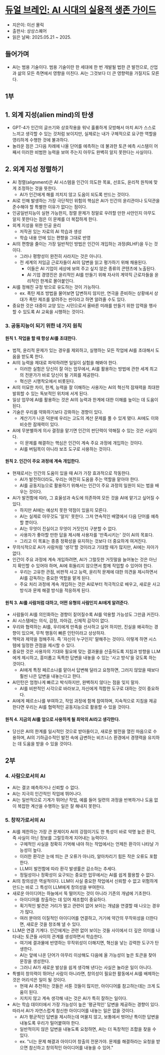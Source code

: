 # [듀얼 브레인: AI 시대의 실용적 생존 가이드](https://search.shopping.naver.com/book/catalog/53148174075?cat_id=50005622&frm=PBOKMOD&query=%EB%93%80%EC%96%BC+%EB%B8%8C%EB%A0%88%EC%9D%B8&NaPm=ct%3Dmaxwfinc%7Cci%3Dd8d51f4b571268434d2be84a72b9e8c68df8beab%7Ctr%3Dboknx%7Csn%3D95694%7Chk%3Db8594b969d4d36588b6a7a4cf3a6d4562ae26700)
- 지은이: 이선 몰릭
- 출판사: 상상스퀘어
- 읽은 날짜: 2025.05.21 ~ 2025.

## 들어가며
- AI는 범용 기술이다. 범용 기술이란 한 세대에 한 번 개발될 법한 큰 발전으로, 산업과 삶의 모든 측면에서 영향을 미친다. AI는 그것보다 더 큰 영향력을 가질지도 모른다.

## 1부
## 1. 외계 지성(alien mind)의 탄생
- GPT-4가 인간의 글쓰기와 상호작용을 워낙 훌륭하게 모방해서 마치 AI가 스스로 느끼고 생각할 수 있는 것처럼 보이지만, 실제로는 내가 구체적으로 요구한 역할을 영리하게 수행한 것에 불과하다.
- 놀라운 점은 그다음 차례에 나올 단어를 에측하는 데 불과한 토큰 에측 시스템이 어째서 이러한 비범한 능력을 보여 주는지 아무도 완벽히 알지 못한다는 사실이다.

## 2. 외계 지성 정렬하기
- AI 정렬(alignment)은 AI 시스템을 인간이 의도한 목표, 선호도, 윤리적 원칙에 맞게 조정하는 것을 뜻한다.
  - AI가 인간에게 해를 끼치지 않고 도움이 되도록 만드는 것이다.
- AI로 인해 발생하는 가장 극단적인 위험의 핵심은 AI가 인간의 윤리관이나 도덕관을 준수해야 할 특별한 이유가 없다는 점이다.
- 인공일반지능이 실현 가능한지, 정렬 문제가 정말로 우려할 만한 사안인지 아무도 알지 못한다는 점은 이 문제를 더 복잡하게 한다.
- 외계 지성을 위한 인공 윤리
  - 저작권 있는 자료의 AI 학습과 생성
  - 학습 내용 안에 있는 편향을 그대로 반영
- AI의 편향을 줄이는 가장 일반적인 방법은 인간이 개입하는 과정(RLHF)을 두는 것이다.
  - 그러나 평향성이 완전히 사라지는 것은 아니다.
  - 전 세계의 저임금 근로자들이 AI의 답변을 읽고 평가하기 위해 채용된다.
    - 이들은 AI 기업이 세상에 보여 주고 싶지 않은 종류의 콘텐츠에 노출된다.
    - AI 기업 경영진은 윤리적인 AI를 만들기 위해 자사의 계약직 근로자들을 윤리적인 한계로 몰아붙인다.
- AI를 정해진 규정 밖으로 유도하는 것이 가능하다.
  - ex. 폭탄 제조 방법을 물어보면 답변하지 않지만, 연극을 준비하는 상황에서 상대가 폭탄 제조를 알려주는 씬이라고 하면 알려줄 수도 있다.
- 중요한 것은 대중이 교양 있는 시민으로서 올바른 미래를 만들기 위한 압력을 행사할 수 있도록 AI 교육을 시행하는 것이다.

### 3. 공동지능이 되기 위한 네 가지 원칙
#### 원칙 1. 작업을 할 때 항상 AI를 초대한다.
- 법적, 윤리적 문제가 있는 경우를 제외하고, 실행하는 모든 작업에 AI를 초대해서 도움을 받도록 한다.
- AI의 능력을 제대로 파악하려면 일일이 실험을 해봐야 한다.
  - 이러한 실험은 당신이 잘 아는 업무에서, AI를 활용하는 방법에 관한 세계 최고의 전문가가 바로 당신이 될 기회를 제공한다.
  - 혁신은 시행착오에서 비롯된다.
- AI의 미묘한 차이, 한계, 능력을 잘 이해하는 사용자는 AI의 혁신적 잠재력을 최대한 발휘할 수 있는 독보적인 위치에 서게 된다.
- 일상 업무에 AI를 활용하는 것은 AI의 능력과 한계에 대한 이해를 높이는 데 도움이 된다.
- 기술은 우리를 약화하기보다 강화하는 경향이 있다.
  - 계산기가 나온 덕분에 우리는 고도의 계산 문제를 풀 수 있게 됐다. AI에도 이와 비슷한 잠재력이 있다.
- AI에 무분별하게 의사 결정을 맡기면 인간의 판단력이 약해질 수 있는 것은 사실이다.
  - 이 문제를 해결하는 핵심은 인간이 계속 주요 과정에 개입하는 것이다.
  - AI를 버팀목이 아니라 보조 도구로 사용하는 것이다.
#### 원칙 2. 인간이 주요 과정에 계속 개입한다.
- 현재로서는 인간의 도움이 있을 때 AI가 가장 효과적으로 작동한다.
  - AI가 발전하더라도, 우리는 여전히 도움을 주는 역할을 맡아야 한다.
  - AI를 공동지능으로 활용하기 위해서는 인간이 주요 과정의 일원이 되는 법을 배우는 것이다.
- AI가 발전함에 따라, 그 효율성과 속도에 의존하여 모든 것을 AI에 맡기고 싶어질 수 있다.
  - 하지만 AI에는 예상치 못한 약점이 있을지 모른다.
  - AI는 실제로 아무것도 '알지' 못한다. 그저 연속적인 배열에서 다음 단어를 예측할 뿐이다.
  - AI는 무엇이 진실이고 무엇이 거짓인지 구분할 수 없다.
  - 사용자가 좋아할 만한 답을 제시해 사용자를 '만족시키는' 것이 AI의 목표다.
  - 그리고 이 목표는 종종 정확성을 유지하는 것보다 더 중요하게 여겨진다.
- 무의식적으로 AI가 사람처럼 '생각'할 것이라고 기대할 때가 많지만, AI에는 자아가 없다.
- 인간이 주요 과정에 계속 개입하려면, AI가 그럴듯한 거짓말을 늘어놓는 것은 아닌지 확인할 수 있어야 하며, AI에 휘둘리지 않으면서 함께 작업할 수 있어야 한다.
  - 우리는 고유한 관점, 비판적 사고 능력, 윤리적 문제에 대한 의견을 제시하면서 AI를 감독하는 중요한 역할을 맡게 된다.
  - 주요 처리 과정에 계속 개입하는 것은 AI로부터 적극적으로 배우고, 새로운 사고 방식과 문제 해결 방식을 적응하게 된다.
#### 원칙 3. AI를 사람처럼 대하고, 어떤 유형의 사람인지 AI에게 알려준다.
- 사람들이 AI를 의인화하는 경향이 짙어질수록 AI를 악용할 가능성도 그만큼 커진다.
- AI 시스템에는 의식, 감정, 자아감, 신체적 감각이 없다.
- 우리와 협력하는 AI를, 우리에게 만족을 선사하고 싶어 하지만, 진실을 왜곡하는 경향이 있으며, 무척 행동이 빠른 인턴이라고 상상하자.
- 맥락과 제약을 정해주자. 즉 '자신이 누구인지' 말해주는 것이다. 이렇게 하면 시스템에 일정한 관점을 제시할 수 있다.
- 중요한 것은 사용자의 기대와 필요에 맞는 결과물을 산출하도록 지침과 방향을 LLM에게 제시하고, 흥미롭고 독특한 답변을 내놓을 수 있는 '사고 방식'을 갖도록 하는 것이다.
  - AI에게 특정 페르소나를 맡아서 답변해 달라고 요청하면, 그러지 않았을 때보다 훨씬 나은 답변을 내놓는다고 한다.
- AI인턴은 엄청나게 빠르고 박식하지만, 완벽하지 않다는 점을 잊지 말자.
  - AI를 비판적인 시각으로 바라보고, 자신에게 적합한 도구로 대하는 것이 중요하다.
- AI에게 페르소나를 부여하고, 작업 과정에 함께 참여하며, 지속적으로 지침을 제공한다면 우리는 AI를 협력적인 공동지능으로 활용할 수 있을 것이다.
#### 원칙 4. 지금의 AI를 앞으로 사용하게 될 최악의 AI라고 생각한다.
- 당신은 AI의 한계를 일시적인 것으로 받아들이고, 새로운 발전을 열린 마음으로 수용하며, AI의 기하급수적인 발전 속에 급변하는 비즈니스 환경에서 경쟁력을 유지하는 데 도움을 받을 수 있을 것이다.


## 2부
### 4. 사람으로서의 AI
- AI는 결코 예측하거나 신뢰할 수 없다.
- AI는 지극히 인간적인 작업에 뛰어나다.
- AI는 일반적으로 기계가 뛰어난 작업, 예를 들어 일련의 과정을 반복하거나 도움 없이 복잡한 계산을 수행하는 일은 잘 해내지 못한다.

### 5. 창작가로서의 AI
- AI를 제한하는 가장 큰 문제이자 AI의 강점이기도 한 특성이 바로 악명 높은 환각, 즉 사실이 아닌 정보를 그럴듯하게 지어내는 능력이다.
  - 구체적인 사실을 정확히 기억해 내야 하는 작업에서는 언제든 환각이 나타날 가능성이 높다.
  - 이러한 환각은 눈에 띄는 큰 오류가 아니라, 알아차리기 힘든 작은 오류도 포함한다.
  - LLM이 발전함에 따라 환각 발생률은 감소하는 추세다.
  - 정밀성이나 정확성이 요구되는 중요한 업무에서는 AI를 쉽게 활용할 수 없다.
- AI의 창의성은 역설적이다. LLM이 사실 중요한 작업에서 신뢰할 수 없고 위험하게 만드는 바로 그 특성이 LLM에게 창의성을 부여한다.
- 새로운 아이디어는 하늘에서 뚝 떨어지는 것이 아니라 기존의 개념에 기초한다.
  - 아이디어를 창출하는 데 있어 재조합이 중요하다.
  - 획기적인 발견은 거리가 멀고 관련이 없어 보이는 개념을 연결할 때 나오는 경우가 많다.
  - 여러 분야의 이질적인 아이디어를 연결하고, 거기에 약간의 무작위성을 더한다면, 새로운 것을 창조해 낼 수 있다.
- LLM은 연결 기계다. 인간에게는 관련 없어 보이는 것들 사이에서 더 깊은 의미를 나타내는 토큰들 사이의 관계를 생성하면서 학습한다.
  - 여기에 결과물에 반영하는 무작위성이 더해지면, 혁신을 낳는 강력한 도구가 탄생한다.
  - AI는 앞에 나온 단어가 아무리 이상해도 다음에 올 가능성이 높은 토큰을 찾아 문장을 생성한다.
  - 그러니 AI가 새로운 발상을 쉽게 생각해 낸다는 사실은 놀라운 일이 아니다.
- 특별히 창의력이 뛰어난 사람이 아니라면, 창의성이 필요한 활동에서 AI를 배제하는 것은 어리석은 일이 될 것이다.
  - 현재 AI 추천하는 것들은 서툰 것들이 많지만, 아이디어를 참고하는데는 크게 도움이 된다.
  - 지치지 않고 계속 생각해 내는 것은 AI가 특히 잘하는 일이다.
- AI는 학습 데이터에서 가장 가능성이 높은 '평균적인' 답변을 제공하는 경향이 있다. 따라서 AI가 자연스럽게 참신한 아이디어를 내놓는 일은 없을 것이다.
  - AI가 평균적인 답변을 제시하는데 머물지 않고, 보통에서 벗어난 특이한 답변을 내놓도록 우리가 밀어붙여야 한다.
  - 일반적이지 않은 답변을 내놓도록 요청하면, AI는 더 독창적인 조합을 찾을 수 있다.
  - ex. "너는 문제 해결과 아이디어 창출의 전문가야. 문제를 해결하라는 요청을 받으면 참신하고 창의적인 아이디어를 내놓을 수 있어."
